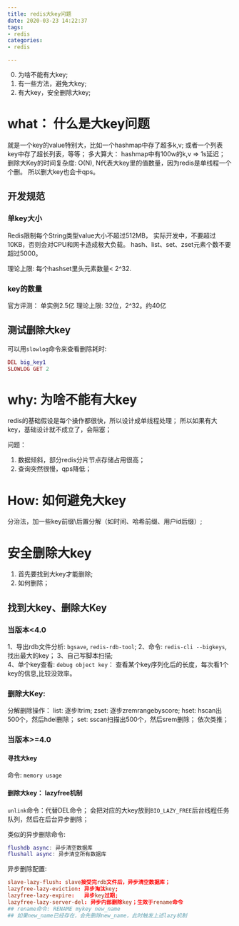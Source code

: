 ```yaml
---
title: redis大key问题
date: 2020-03-23 14:22:37
tags:
- redis
categories: 
- redis

---
```


0. 为啥不能有大key;
1. 有一些方法，避免大key;
2. 有大key，安全删除大key;

# what： 什么是大key问题
就是一个key的value特别大，比如一个hashmap中存了超多k,v;
或者一个列表key中存了超长列表，等等；
多大算大： hashmap中有100w的k,v => 1s延迟；
删除大Key的时间复杂度: O(N), N代表大key里的值数量，因为redis是单线程一个个删。
所以删大key也会卡qps。

## 开发规范
### 单key大小
Redis限制每个String类型value大小不超过512MB， 实际开发中，不要超过10KB，否则会对CPU和网卡造成极大负载。 hash、list、set、zset元素个数不要超过5000。

理论上限: 每个hashset里头元素数量< 2^32. 

### key的数量
官方评测： 单实例2.5亿
理论上限: 32位，2^32。约40亿

## 测试删除大key
可以用`slowlog`命令来查看删除耗时:
```lua
DEL big_key1
SLOWLOG GET 2
```


# why: 为啥不能有大key
redis的基础假设是每个操作都很快，所以设计成单线程处理；
所以如果有大key，基础设计就不成立了，会阻塞；

问题： 
1. 数据倾斜，部分redis分片节点存储占用很高；
2. 查询突然很慢，qps降低；


# How: 如何避免大key

分治法，加一些key前缀\后置分解（如时间、哈希前缀、用户id后缀）;

# 安全删除大key
1. 首先要找到大key才能删除;
2. 如何删除；

## 找到大key、删除大Key
### 当版本<4.0
 1、导出rdb文件分析: `bgsave`, `redis-rdb-tool`;
 2、命令: `redis-cli --bigkeys`,找出最大的key；
 3、自己写脚本扫描;  
 4、单个key查看: `debug object key`： 查看某个key序列化后的长度，每次看1个key的信息,比较没效率。

### 删除大Key:
分解删除操作：
list: 逐步ltrim;
zset: 逐步zremrangebyscore;
hset: hscan出500个，然后hdel删除；
set: sscan扫描出500个，然后srem删除；
依次类推；

### 当版本>=4.0

#### 寻找大key
命令: `memory usage`

#### 删除大key： lazyfree机制
`unlink`命令：代替DEL命令；
会把对应的大key放到`BIO_LAZY_FREE`后台线程任务队列，然后在后台异步删除；

类似的异步删除命令:
```lua
flushdb async: 异步清空数据库
flushall async: 异步清空所有数据库
```
异步删除配置:
```conf
slave-lazy-flush: slave接受完rdb文件后，异步清空数据库；
lazyfree-lazy-eviction: 异步淘汰key;
lazyfree-lazy-expire:   异步key过期;
lazyfree-lazy-server-del: 异步内部删除key；生效于rename命令
## rename命令: RENAME mykey new_name 
## 如果new_name已经存在，会先删除new_name，此时触发上述lazy机制

```
